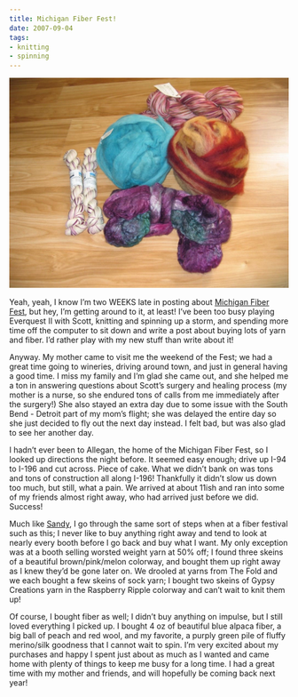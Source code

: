 ```yaml
---
title: Michigan Fiber Fest!
date: 2007-09-04
tags:
- knitting
- spinning
---
```

![Michigan Fiber Fest stash.](../../images/ff-stash.jpg "My haul from the Michigan Fiber Fest!")

Yeah, yeah, I know I’m two WEEKS late in posting about [Michigan Fiber Fest](http://www.michiganfiberfestival.org), but hey, I’m getting around to it, at least! I’ve been too busy playing Everquest II with Scott, knitting and spinning up a storm, and spending more time off the computer to sit down and write a post about buying lots of yarn and fiber. I’d rather play with my new stuff than write about it!

Anyway. My mother came to visit me the weekend of the Fest; we had a great time going to wineries, driving around town, and just in general having a good time. I miss my family and I’m glad she came out, and she helped me a ton in answering questions about Scott’s surgery and healing process (my mother is a nurse, so she endured tons of calls from me immediately after the surgery!) She also stayed an extra day due to some issue with the South Bend - Detroit part of my mom’s flight; she was delayed the entire day so she just decided to fly out the next day instead. I felt bad, but was also glad to see her another day.

I hadn’t ever been to Allegan, the home of the Michigan Fiber Fest, so I looked up directions the night before. It seemed easy enough; drive up I-94 to I-196 and cut across. Piece of cake. What we didn’t bank on was tons and tons of construction all along I-196! Thankfully it didn’t slow us down too much, but still, what a pain. We arrived at about 11ish and ran into some of my friends almost right away, who had arrived just before we did. Success!

Much like [Sandy](http://moonlightserenade971.blogspot.com), I go through the same sort of steps when at a fiber festival such as this; I never like to buy anything right away and tend to look at nearly every booth before I go back and buy what I want. My only exception was at a booth selling worsted weight yarn at 50% off; I found three skeins of a beautiful brown/pink/melon colorway, and bought them up right away as I knew they’d be gone later on. We drooled at yarns from The Fold and we each bought a few skeins of sock yarn; I bought two skeins of Gypsy Creations yarn in the Raspberry Ripple colorway and can’t wait to knit them up!

Of course, I bought fiber as well; I didn’t buy anything on impulse, but I still loved everything I picked up. I bought 4 oz of beautiful blue alpaca fiber, a big ball of peach and red wool, and my favorite, a purply green pile of fluffy merino/silk goodness that I cannot wait to spin. I’m very excited about my purchases and happy I spent just about as much as I wanted and came home with plenty of things to keep me busy for a long time. I had a great time with my mother and friends, and will hopefully be coming back next year!
